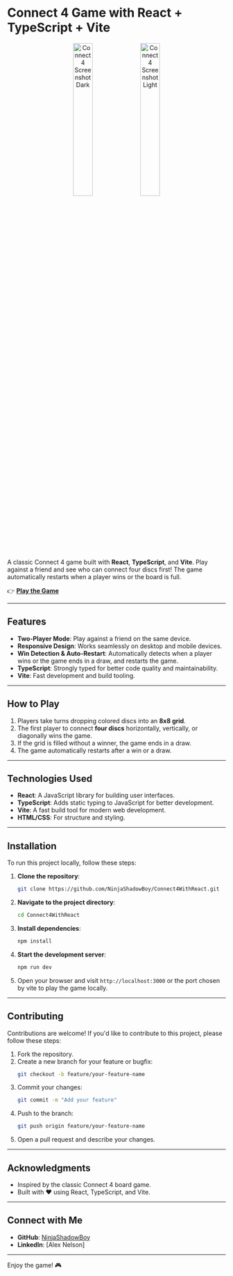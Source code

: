 # Connect 4 Game with React + TypeScript + Vite

<div align="center">
  <img src="https://github.com/user-attachments/assets/762b8e36-ca1f-4e5c-bfb8-d77bdb597cca" alt="Connect 4 Screenshot Dark" width="30%" height="auto" />
  <img src="https://github.com/user-attachments/assets/2db27af8-a01e-437a-a5d1-29da394c4bfc" alt="Connect 4 Screenshot Light" width="30%" height="auto"  />
</div>

A classic Connect 4 game built with **React**, **TypeScript**, and **Vite**. Play against a friend and see who can connect four discs first! The game automatically restarts when a player wins or the board is full.

👉 **[Play the Game](https://ninjashadowboy.github.io/Connect4WithReact/)**

---

## Features

- **Two-Player Mode**: Play against a friend on the same device.
- **Responsive Design**: Works seamlessly on desktop and mobile devices.
- **Win Detection & Auto-Restart**: Automatically detects when a player wins or the game ends in a draw, and restarts the game.
- **TypeScript**: Strongly typed for better code quality and maintainability.
- **Vite**: Fast development and build tooling.

---

## How to Play

1. Players take turns dropping colored discs into an **8x8 grid**.
2. The first player to connect **four discs** horizontally, vertically, or diagonally wins the game.
3. If the grid is filled without a winner, the game ends in a draw.
4. The game automatically restarts after a win or a draw.

---

## Technologies Used

- **React**: A JavaScript library for building user interfaces.
- **TypeScript**: Adds static typing to JavaScript for better development.
- **Vite**: A fast build tool for modern web development.
- **HTML/CSS**: For structure and styling.

---

## Installation

To run this project locally, follow these steps:

1. **Clone the repository**:
   ```bash
   git clone https://github.com/NinjaShadowBoy/Connect4WithReact.git
   ```

2. **Navigate to the project directory**:
   ```bash
   cd Connect4WithReact
   ```

3. **Install dependencies**:
   ```bash
   npm install
   ```

4. **Start the development server**:
   ```bash
   npm run dev
   ```

5. Open your browser and visit `http://localhost:3000` or the port chosen by vite to play the game locally.

---

## Contributing

Contributions are welcome! If you'd like to contribute to this project, please follow these steps:

1. Fork the repository.
2. Create a new branch for your feature or bugfix:
   ```bash
   git checkout -b feature/your-feature-name
   ```
3. Commit your changes:
   ```bash
   git commit -m "Add your feature"
   ```
4. Push to the branch:
   ```bash
   git push origin feature/your-feature-name
   ```
5. Open a pull request and describe your changes.

---

## Acknowledgments

- Inspired by the classic Connect 4 board game.
- Built with ❤️ using React, TypeScript, and Vite.

---

## Connect with Me

- **GitHub**: [NinjaShadowBoy](https://github.com/NinjaShadowBoy)
- **LinkedIn**: [Alex Nelson] 

---

Enjoy the game! 🎮

